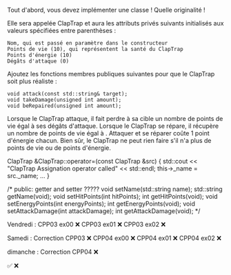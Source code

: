 Tout d'abord, vous devez implémenter une classe ! Quelle originalité !

Elle sera appelée ClapTrap et aura les attributs privés suivants initialisés aux valeurs spécifiées entre parenthèses :

    Nom, qui est passé en paramètre dans le constructeur
    Points de vie (10), qui représentent la santé du ClapTrap
    Points d'énergie (10)
    Dégâts d'attaque (0)

Ajoutez les fonctions membres publiques suivantes pour que le ClapTrap soit plus réaliste :

    void attack(const std::string& target);
    void takeDamage(unsigned int amount);
    void beRepaired(unsigned int amount);

Lorsque le ClapTrap attaque, il fait perdre à sa cible un nombre de points de vie égal à ses dégâts d'attaque.
Lorsque le ClapTrap se répare, il récupère un nombre de points de vie égal à <amount>.
Attaquer et se réparer coûte 1 point d'énergie chacun.
Bien sûr, le ClapTrap ne peut rien faire s'il n'a plus de points de vie ou de points d'énergie.




ClapTrap &ClapTrap::operator=(const ClapTrap &src)
{
	std::cout << "ClapTrap Assignation operator called" << std::endl;
	this->_name = src._name;
	...
}


/* public:
		getter and setter ????? 
        void    setName(std::string name);
        std::string getName(void);
        void    setHitPoints(int hitPoints);
        int     getHitPoints(void);
        void    setEnergyPoints(int energyPoints);
        int     getEnergyPoints(void);
        void    setAttackDamage(int attackDamage);
        int     getAttackDamage(void);
*/












Vendredi : 
 CPP03 ex00 ❌
 CPP03 ex01 ❌
 CPP03 ex02 ❌

Samedi :
 Correction CPP03 ❌
 CPP04 ex00 ❌
 CPP04 ex01 ❌
 CPP04 ex02 ❌

dimanche : 
 Correction CPP04 ❌


✅ ❌
